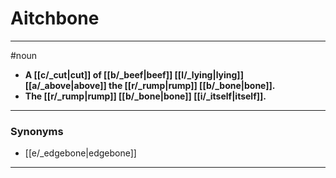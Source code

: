 # Aitchbone
---
#noun
- **A [[c/_cut|cut]] of [[b/_beef|beef]] [[l/_lying|lying]] [[a/_above|above]] the [[r/_rump|rump]] [[b/_bone|bone]].**
- **The [[r/_rump|rump]] [[b/_bone|bone]] [[i/_itself|itself]].**
---
### Synonyms
- [[e/_edgebone|edgebone]]
---
